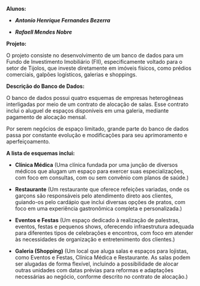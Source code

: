 **Alunos:**

- ***Antonio Henrique Fernandes Bezerra***

-  ***Rafaell Mendes Nobre***

**Projeto:**

O projeto consiste no desenvolvimento de um banco de dados para um Fundo de Investimento Imobiliário (FII), especificamente voltado para o setor de Tijolos, que investe diretamente em imóveis físicos, como prédios comerciais, galpões logísticos, galerias e shoppings.

**Descrição do Banco de Dados:**

O banco de dados possui quatro esquemas de empresas heterogêneas interligadas por meio de um contrato de alocação de salas. Esse contrato inclui o aluguel de espaços disponíveis em uma galeria, mediante pagamento de alocação mensal.

Por serem negócios de espaço limitado, grande parte do banco de dados passa por constante evolução e modificações para seu aprimoramento e aperfeiçoamento.

**A lista de esquemas inclui:**

- **Clínica Médica** (Uma clínica fundada por uma junção de diversos médicos que alugam um espaço para exercer suas especializações, com foco em consultas, com ou sem convênio com planos de saúde.)

- **Restaurante** (Um restaurante que oferece refeições variadas, onde os garçons são responsáveis pelo atendimento direto aos clientes, guiando-os pelo cardápio que inclui diversas opções de pratos, com foco em uma experiência gastronômica completa e personalizada.)

- **Eventos e Festas** (Um espaço dedicado à realização de palestras, eventos, festas e pequenos shows, oferecendo infraestrutura adequada para diferentes tipos de celebrações e encontros, com foco em atender às necessidades de organização e entretenimento dos clientes.)

- **Galeria (Shopping)** (Um local que aluga salas e espaços para lojistas, como Eventos e Festas, Clínica Médica e Restaurante. As salas podem ser alugadas de forma flexível, incluindo a possibilidade de alocar outras unidades com datas prévias para reformas e adaptações necessárias ao negócio, conforme descrito no contrato de alocação.)

